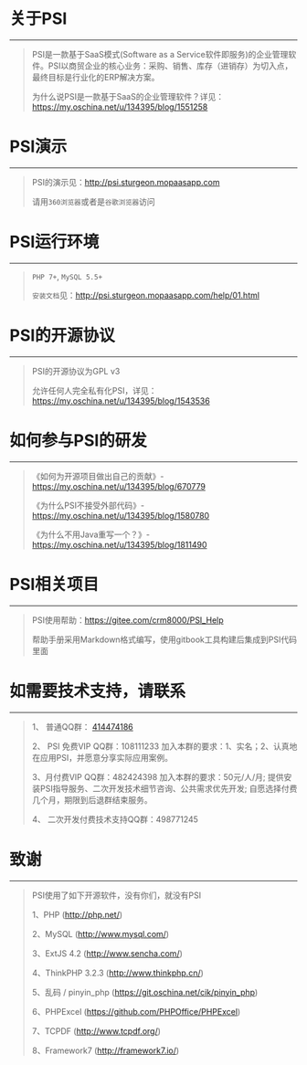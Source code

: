 # 关于PSI

---

>PSI是一款基于SaaS模式(Software as a Service软件即服务)的企业管理软件。PSI以商贸企业的核心业务：采购、销售、库存（进销存）为切入点，最终目标是行业化的ERP解决方案。
>
>为什么说PSI是一款基于SaaS的企业管理软件？详见：https://my.oschina.net/u/134395/blog/1551258

# PSI演示

---

>PSI的演示见：<a target="_blank" href="http://psi.sturgeon.mopaasapp.com">http://psi.sturgeon.mopaasapp.com</a>
>
>请用`360浏览器`或者是`谷歌浏览器`访问

# PSI运行环境

---

>
>`PHP 7+`, `MySQL 5.5+`
>
>`安装文档`见：http://psi.sturgeon.mopaasapp.com/help/01.html


# PSI的开源协议

---

>PSI的开源协议为GPL v3
>
>允许任何人完全私有化PSI，详见：https://my.oschina.net/u/134395/blog/1543536

# 如何参与PSI的研发

---

> 《如何为开源项目做出自己的贡献》- https://my.oschina.net/u/134395/blog/670779
>
> 《为什么PSI不接受外部代码》- https://my.oschina.net/u/134395/blog/1580780
>
> 《为什么不用Java重写一个？》- https://my.oschina.net/u/134395/blog/1811490

# PSI相关项目

---

> PSI使用帮助：https://gitee.com/crm8000/PSI_Help
>
> 帮助手册采用Markdown格式编写，使用gitbook工具构建后集成到PSI代码里面

# 如需要技术支持，请联系

---

>1、 普通QQ群： <a target="_blank" href="http://shang.qq.com/wpa/qunwpa?idkey=64808ce24f2a3186ccb1f37aad9ed591bcc4fb257d09749753aca98c6c73e400">414474186</a>
>
>2、 PSI 免费VIP QQ群：108111233
> 加入本群的要求：1、实名；2、认真地在应用PSI，并愿意分享实际应用案例。
>
>3、月付费VIP QQ群：482424398
> 加入本群的要求：50元/人/月;
> 提供安装PSI指导服务、二次开发技术细节咨询、公共需求优先开发;
> 自愿选择付费几个月，期限到后退群结束服务。
>
>4、 二次开发付费技术支持QQ群：498771245
>

# 致谢

---

>PSI使用了如下开源软件，没有你们，就没有PSI
> 
>1、PHP (http://php.net/)
>
>2、MySQL (http://www.mysql.com/)
>
>3、ExtJS 4.2 (http://www.sencha.com/)
>
>4、ThinkPHP 3.2.3 (http://www.thinkphp.cn/)
>
>5、乱码 / pinyin_php (https://git.oschina.net/cik/pinyin_php)
>
>6、PHPExcel (https://github.com/PHPOffice/PHPExcel)
>
>7、TCPDF (http://www.tcpdf.org/)
>
>8、Framework7 (http://framework7.io/)
